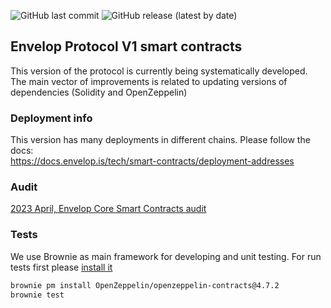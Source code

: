 ![GitHub last commit](https://img.shields.io/github/last-commit/dao-envelop/envelop-protocol-v1)
![GitHub release (latest by date)](https://img.shields.io/github/v/release/dao-envelop/envelop-protocol-v1)
## Envelop Protocol V1 smart contracts  
This version of the protocol is currently being systematically developed. 
The main vector of improvements is related to updating versions 
of dependencies (Solidity and OpenZeppelin)

### Deployment info  
This version has many deployments in different chains. Please follow the docs:  
https://docs.envelop.is/tech/smart-contracts/deployment-addresses  

### Audit  
[2023 April, Envelop Core Smart Contracts audit](./audit/20230420_iber_envelop_audit_rev2.pdf)

### Tests
We use Brownie as main framework for developing and unit testing. For run tests
first please [install it](https://eth-brownie.readthedocs.io/en/stable/install.html)

```bash
brownie pm install OpenZeppelin/openzeppelin-contracts@4.7.2
brownie test
```
